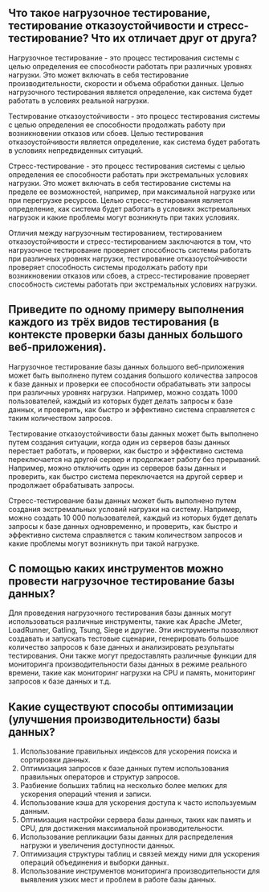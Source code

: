 ## Что такое нагрузочное тестирование, тестирование отказоустойчивости и стресс-тестирование? Что их отличает друг от друга?

Нагрузочное тестирование - это процесс тестирования системы с целью определения ее способности работать при различных уровнях нагрузки. Это может включать в себя тестирование производительности, скорости и объема обработки данных. Целью нагрузочного тестирования является определение, как система будет работать в условиях реальной нагрузки.

Тестирование отказоустойчивости - это процесс тестирования системы с целью определения ее способности продолжать работу при возникновении отказов или сбоев. Целью тестирования отказоустойчивости является определение, как система будет работать в условиях непредвиденных ситуаций.

Стресс-тестирование - это процесс тестирования системы с целью определения ее способности работать при экстремальных условиях нагрузки. Это может включать в себя тестирование системы на пределе ее возможностей, например, при максимальной нагрузке или при перегрузке ресурсов. Целью стресс-тестирования является определение, как система будет работать в условиях экстремальных нагрузок и какие проблемы могут возникнуть при таких условиях.

Отличия между нагрузочным тестированием, тестированием отказоустойчивости и стресс-тестированием заключаются в том, что нагрузочное тестирование проверяет способность системы работать при различных уровнях нагрузки, тестирование отказоустойчивости проверяет способность системы продолжать работу при возникновении отказов или сбоев, а стресс-тестирование проверяет способность системы работать при экстремальных условиях нагрузки.

## Приведите по одному примеру выполнения каждого из трёх видов тестирования (в контексте проверки базы данных большого веб-приложения).

Нагрузочное тестирование базы данных большого веб-приложения может быть выполнено путем создания большого количества запросов к базе данных и проверки ее способности обрабатывать эти запросы при различных уровнях нагрузки. Например, можно создать 1000 пользователей, каждый из которых будет делать запросы к базе данных, и проверить, как быстро и эффективно система справляется с таким количеством запросов.

Тестирование отказоустойчивости базы данных может быть выполнено путем создания ситуации, когда один из серверов базы данных перестает работать, и проверки, как быстро и эффективно система переключается на другой сервер и продолжает работу без прерываний. Например, можно отключить один из серверов базы данных и проверить, как быстро система переключается на другой сервер и продолжает обрабатывать запросы.

Стресс-тестирование базы данных может быть выполнено путем создания экстремальных условий нагрузки на систему. Например, можно создать 10 000 пользователей, каждый из которых будет делать запросы к базе данных одновременно, и проверить, как быстро и эффективно система справляется с таким количеством запросов и какие проблемы могут возникнуть при такой нагрузке.

## С помощью каких инструментов можно провести нагрузочное тестирование базы данных?

Для проведения нагрузочного тестирования базы данных могут использоваться различные инструменты, такие как Apache JMeter, LoadRunner, Gatling, Tsung, Siege и другие. Эти инструменты позволяют создавать и запускать тестовые сценарии, генерировать большое количество запросов к базе данных и анализировать результаты тестирования. Они также могут предоставлять различные функции для мониторинга производительности базы данных в режиме реального времени, такие как мониторинг нагрузки на CPU и память, мониторинг запросов к базе данных и т.д.

## Какие существуют способы оптимизации (улучшения производительности) базы данных?

1. Использование правильных индексов для ускорения поиска и сортировки данных.
2. Оптимизация запросов к базе данных путем использования правильных операторов и структур запросов.
3. Разбиение больших таблиц на несколько более мелких для ускорения операций чтения и записи.
4. Использование кэша для ускорения доступа к часто используемым данным.
5. Оптимизация настройки сервера базы данных, таких как память и CPU, для достижения максимальной производительности.
6. Использование репликации базы данных для распределения нагрузки и увеличения доступности данных.
7. Оптимизация структуры таблиц и связей между ними для ускорения операций объединения и выборки данных.
8. Использование инструментов мониторинга производительности для выявления узких мест и проблем в работе базы данных.